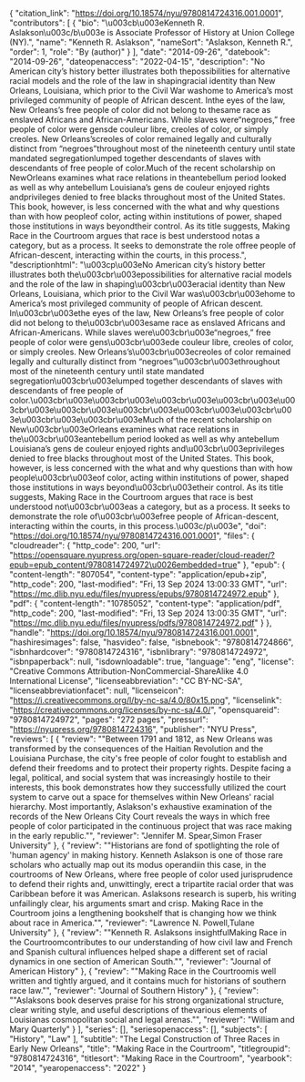 {
   "citation_link": "https://doi.org/10.18574/nyu/9780814724316.001.0001",
   "contributors": [
     {
       "bio": "\u003cb\u003eKenneth R. Aslakson\u003c/b\u003e is Associate Professor of History at Union College (NY).",
       "name": "Kenneth R. Aslakson",
       "nameSort": "Aslakson, Kenneth R.",
       "order": 1,
       "role": "By (author)"
     }
   ],
   "date": "2014-09-26",
   "datebook": "2014-09-26",
   "dateopenaccess": "2022-04-15",
   "description": "No American city’s history better illustrates both thepossibilities for alternative racial models and the role of the law in shapingracial identity than New Orleans, Louisiana, which prior to the Civil War washome to America’s most privileged community of people of African descent. Inthe eyes of the law, New Orleans’s free people of color did not belong to thesame race as enslaved Africans and African-Americans. While slaves were“negroes,” free people of color were gensde couleur libre, creoles of color, or simply creoles. New Orleans’screoles of color remained legally and culturally distinct from “negroes”throughout most of the nineteenth century until state mandated segregationlumped together descendants of slaves with descendants of free people of color.Much of the recent scholarship on NewOrleans examines what race relations in theantebellum period looked as well as why antebellum Louisiana’s gens de couleur enjoyed rights andprivileges denied to free blacks throughout most of the United States. This book, however, is less concerned with the what and why questions than with how peopleof color, acting within institutions of power, shaped those institutions in ways beyondtheir control. As its title suggests, Making Race in the Courtroom argues that race is best understood notas a category, but as a process. It seeks to demonstrate the role offree people of African-descent, interacting within the courts, in this process.",
   "descriptionhtml": "\u003cp\u003eNo American city’s history better illustrates both the\u003cbr\u003epossibilities for alternative racial models and the role of the law in shaping\u003cbr\u003eracial identity than New Orleans, Louisiana, which prior to the Civil War was\u003cbr\u003ehome to America’s most privileged community of people of African descent. In\u003cbr\u003ethe eyes of the law, New Orleans’s free people of color did not belong to the\u003cbr\u003esame race as enslaved Africans and African-Americans. While slaves were\u003cbr\u003e“negroes,” free people of color were gens\u003cbr\u003ede couleur libre, creoles of color, or simply creoles. New Orleans’s\u003cbr\u003ecreoles of color remained legally and culturally distinct from “negroes”\u003cbr\u003ethroughout most of the nineteenth century until state mandated segregation\u003cbr\u003elumped together descendants of slaves with descendants of free people of color.\u003cbr\u003e\u003cbr\u003e\u003cbr\u003e\u003cbr\u003e\u003cbr\u003e\u003cbr\u003e\u003cbr\u003e\u003cbr\u003e\u003cbr\u003e\u003cbr\u003e\u003cbr\u003eMuch of the recent scholarship on New\u003cbr\u003eOrleans examines what race relations in the\u003cbr\u003eantebellum period looked as well as why antebellum Louisiana’s gens de couleur enjoyed rights and\u003cbr\u003eprivileges denied to free blacks throughout most of the United States. This book, however, is less concerned with the what and why questions than with how people\u003cbr\u003eof color, acting within institutions of power, shaped those institutions in ways beyond\u003cbr\u003etheir control. As its title suggests, Making Race in the Courtroom argues that race is best understood not\u003cbr\u003eas a category, but as a process. It seeks to demonstrate the role of\u003cbr\u003efree people of African-descent, interacting within the courts, in this process.\u003c/p\u003e",
   "doi": "https://doi.org/10.18574/nyu/9780814724316.001.0001",
   "files": {
     "cloudreader": {
       "http_code": 200,
       "url": "https://opensquare.nyupress.org/open-square-reader/cloud-reader/?epub=epub_content/9780814724972\u0026embedded=true"
     },
     "epub": {
       "content-length": "807054",
       "content-type": "application/epub+zip",
       "http_code": 200,
       "last-modified": "Fri, 13 Sep 2024 13:00:33 GMT",
       "url": "https://mc.dlib.nyu.edu/files/nyupress/epubs/9780814724972.epub"
     },
     "pdf": {
       "content-length": "10785052",
       "content-type": "application/pdf",
       "http_code": 200,
       "last-modified": "Fri, 13 Sep 2024 13:00:35 GMT",
       "url": "https://mc.dlib.nyu.edu/files/nyupress/pdfs/9780814724972.pdf"
     }
   },
   "handle": "https://doi.org/10.18574/nyu/9780814724316.001.0001",
   "hashiresimages": false,
   "hasvideo": false,
   "isbnebook": "9780814724866",
   "isbnhardcover": "9780814724316",
   "isbnlibrary": "9780814724972",
   "isbnpaperback": null,
   "isdownloadable": true,
   "language": "eng",
   "license": "Creative Commons Attribution-NonCommercial-ShareAlike 4.0 International License",
   "licenseabbreviation": "CC BY-NC-SA",
   "licenseabbreviationfacet": null,
   "licenseicon": "https://i.creativecommons.org/l/by-nc-sa/4.0/80x15.png",
   "licenselink": "https://creativecommons.org/licenses/by-nc-sa/4.0/",
   "opensquareid": "9780814724972",
   "pages": "272 pages",
   "pressurl": "https://nyupress.org/9780814724316",
   "publisher": "NYU Press",
   "reviews": [
     {
       "review": "\"Between 1791 and 1812, as New Orleans was transformed by the consequences of the Haitian Revolution and the Louisiana Purchase, the city's free people of color fought to establish and defend their freedoms and to protect their property rights. Despite facing a legal, political, and social system that was increasingly hostile to their interests, this book demonstrates how they successfully utilized the court system to carve out a space for themselves within New Orleans' racial hierarchy. Most importantly, Aslakson's exhaustive examination of the records of the New Orleans City Court reveals the ways in which free people of color participated in the continuous project that was race making in the early republic.\"",
       "reviewer": "Jennifer M. Spear,Simon Fraser University"
     },
     {
       "review": "\"Historians are fond of spotlighting the role of 'human agency' in making history. Kenneth Aslakson is one of those rare scholars who actually map out its modus operandiin this case, in the courtrooms of New Orleans, where free people of color used jurisprudence to defend their rights and, unwittingly, erect a tripartite racial order that was Caribbean before it was American. Aslaksons research is superb, his writing unfailingly clear, his arguments smart and crisp. Making Race in the Courtroom joins a lengthening bookshelf that is changing how we think about race in America.\"",
       "reviewer": "Lawrence N. Powell,Tulane University"
     },
     {
       "review": "\"Kenneth R. Aslaksons insightfulMaking Race in the Courtroomcontributes to our understanding of how civil law and French and Spanish cultural influences helped shape a different set of racial dynamics in one section of American South.\"",
       "reviewer": "Journal of American History"
     },
     {
       "review": "\"Making Race in the Courtroomis well written and tightly argued, and it contains much for historians of southern race law.\"",
       "reviewer": "Journal of Southern History"
     },
     {
       "review": "\"Aslaksons book deserves praise for his strong organizational structure, clear writing style, and useful descriptions of thevarious elements of Louisianas cosmopolitan social and legal arenas.\"",
       "reviewer": "William and Mary Quarterly"
     }
   ],
   "series": [],
   "seriesopenaccess": [],
   "subjects": [
     "History",
     "Law"
   ],
   "subtitle": "The Legal Construction of Three Races in Early New Orleans",
   "title": "Making Race in the Courtroom",
   "titlegroupid": "9780814724316",
   "titlesort": "Making Race in the Courtroom",
   "yearbook": "2014",
   "yearopenaccess": "2022"
 }
